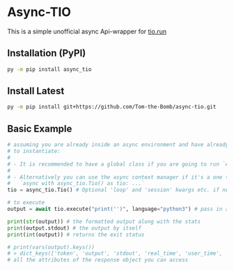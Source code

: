 
# Async-TIO

This is a simple unofficial async Api-wrapper for [tio.run](https://tio.run/#)

## Installation (PyPI)

```bash
py -m pip install async_tio
```

## Install Latest

```bash
py -m pip install git+https://github.com/Tom-the-Bomb/async-tio.git
```

## Basic Example

```py
# assuming you are already inside an async environment and have already imported everything
# to instantiate:
#
# - It is recommended to have a global class if you are going to run `execute()` more than 1 time throughout the program
#
# - Alternatively you can use the async context manager if it's a one time use:
#   `async with async_tio.Tio() as tio: ...`
tio = async_tio.Tio() # Optional 'loop' and 'session' kwargs etc. if needed

# to execute
output = await tio.execute("print('')", language="python3") # pass in additional optional kwargs if needed

print(str(output)) # the formatted output along with the stats
print(output.stdout) # the output by itself
print(int(output)) # returns the exit status

# print(vars(output).keys())
# > dict_keys(['token', 'output', 'stdout', 'real_time', 'user_time', 'sys_time', 'cpu_usage', 'exit_status'])
# all the attributes of the response object you can access
```
